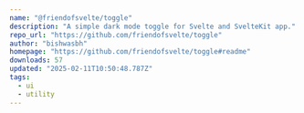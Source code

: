 ```yaml
---
name: "@friendofsvelte/toggle"
description: "A simple dark mode toggle for Svelte and SvelteKit app."
repo_url: "https://github.com/friendofsvelte/toggle"
author: "bishwasbh"
homepage: "https://github.com/friendofsvelte/toggle#readme"
downloads: 57
updated: "2025-02-11T10:50:48.787Z"
tags: 
  - ui
  - utility
---
```


